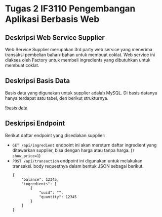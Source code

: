 # Tugas 2 IF3110 Pengembangan Aplikasi Berbasis Web

## Deskripsi Web Service Supplier

Web Service Supplier merupakan 3rd party web service yang menerima transaksi pembelian bahan-bahan untuk membuat coklat. Web service ini diakses oleh Factory untuk membeli ingredients yang dibutuhkan untuk membuat coklat.

## Deskripsi Basis Data

Basis data yang digunakan untuk supplier adalah MySQL. Di basis datanya hanya terdapat satu tabel, den berikut strukturnya.

[!basis data](image.png)

## Deskripsi Endpoint

Berikut daftar endpoint yang disediakan supplier:
* ```GET /api/ingredient```
    endpoint ini akan mereturn daftar ingredient yang ditawarkan supplier, bisa dengan harga atau tanpa harga. (```?show_price=1```)
* ```POST /api/transaction```
    endpoint ini digunakan untuk melakukan transaksi. body requestnya dalam bentuk JSON sebagai berikut.
    ```
    {
        "balance": 12345,
        "ingredients": [
            {
                "uuid": "",
                "quantity": 12345
            }
        ]
    }
    ```



